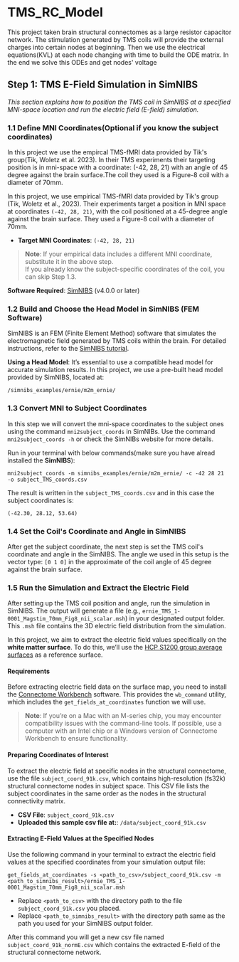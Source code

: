 # TMS_RC_Model
This project taken brain structural connectomes as a large resistor capacitor network. The stimulation generated by TMS coils will provide the external charges into certain nodes at beginning. Then we use the electrical equations(KVL) at each node changing with time to build the ODE matrix. In the end we solve this ODEs and get nodes' voltage 



## Step 1: TMS E-Field Simulation in SimNIBS

*This section explains how to position the TMS coil in SimNIBS at a specified MNI-space location and run the electric field (E-field) simulation.*

### 1.1 Define MNI Coordinates(Optional if you know the subject coordinates)
In this project we use the empircal TMS-fMRI data provided by Tik's group(Tik, Woletz et al. 2023). 
In their TMS experiments their targeting position is in mni-space with a coordinate: (-42, 28, 21) with an angle of 45 degree against the brain surface.The coil they used is a Figure-8 coil with a diameter of 70mm.


In this project, we use empirical TMS-fMRI data provided by Tik's group (Tik, Woletz et al., 2023). Their experiments target a position in MNI space at coordinates `(-42, 28, 21)`, with the coil positioned at a 45-degree angle against the brain surface. They used a Figure-8 coil with a diameter of 70mm.

- **Target MNI Coordinates**: `(-42, 28, 21)`

> **Note**: If your empirical data includes a different MNI coordinate, substitute it in the above step.  
> If you already know the subject-specific coordinates of the coil, you can skip Step 1.3.

**Software Required**: [SimNIBS](https://simnibs.github.io/simnibs/) (v4.0.0 or later)

### 1.2 Build and Choose the Head Model in SimNIBS (FEM Software)

SimNIBS is an FEM (Finite Element Method) software that simulates the electromagnetic field generated by TMS coils within the brain. For detailed instructions, refer to the [SimNIBS tutorial](https://simnibs.github.io/simnibs/build/html/tutorial/tutorial.html).

**Using a Head Model**: It’s essential to use a compatible head model for accurate simulation results. In this project, we use a pre-built head model provided by SimNIBS, located at:

```shell
/simnibs_examples/ernie/m2m_ernie/
```


### 1.3 Convert MNI to Subject Coordinates
In this step we will convert the mni-space coordinates to the subject ones using the command `mni2subject_coords` in SimNIBs. Use the command `mni2subject_coords -h` or check the SimNIBs website for more details.

Run in your terminal with below commands(make sure you have alread installed the **SimNIBS**):
```shell
mni2subject_coords -m simnibs_examples/ernie/m2m_ernie/ -c -42 28 21  -o subject_TMS_coords.csv
```

The result is written in the `subject_TMS_coords.csv` and in this case the subject coordinates is:  
```shell
(-42.30, 28.12, 53.64)
```


### 1.4 Set the Coil's Coordinate and Angle in SimNIBS
After get the subject coordinate, the next step is set the TMS coil's coordinate and angle in the SimNIBS. The angle we used in this setup is the vector type: `[0 1 0]` in the approximate of the coil angle of 45 degree against the brain surface.


### 1.5 Run the Simulation and Extract the Electric Field

After setting up the TMS coil position and angle, run the simulation in SimNIBS. The output will generate a file (e.g., `ernie_TMS_1-0001_Magstim_70mm_Fig8_nii_scalar.msh`) in your designated output folder. This `.msh` file contains the 3D electric field distribution from the simulation.

In this project, we aim to extract the electric field values specifically on the **white matter surface**. To do this, we’ll use the [HCP S1200 group average surfaces](https://www.humanconnectome.org/study/hcp-young-adult/article/s1200-group-average-data-r...) as a reference surface.

#### Requirements

Before extracting electric field data on the surface map, you need to install the [Connectome Workbench](https://www.humanconnectome.org/software/get-connectome-workbench) software. This provides the `wb_command` utility, which includes the `get_fields_at_coordinates` function we will use.

> **Note**: If you’re on a Mac with an M-series chip, you may encounter compatibility issues with the command-line tools. If possible, use a computer with an Intel chip or a Windows version of Connectome Workbench to ensure functionality.

#### Preparing Coordinates of Interest

To extract the electric field at specific nodes in the structural connectome, use the file `subject_coord_91k.csv`, which contains high-resolution (fs32k) structural connectome nodes in subject space. This CSV file lists the subject coordinates in the same order as the nodes in the structural connectivity matrix.

- **CSV File**: `subject_coord_91k.csv`
- **Uploaded this sample csv file at:**: `/data/subject_coord_91k.csv`

#### Extracting E-Field Values at the Specified Nodes

Use the following command in your terminal to extract the electric field values at the specified coordinates from your simulation output file:

```shell
get_fields_at_coordinates -s <path_to_csv>/subject_coord_91k.csv -m <path_to_simnibs_result>/ernie_TMS_1-0001_Magstim_70mm_Fig8_nii_scalar.msh
```

- Replace `<path_to_csv>` with the directory path to the file `subject_coord_91k.csv` you placed.
- Replace `<path_to_simnibs_result>` with the directory path same as the path you used for your SimNIBS output folder.

After this command you will get a new csv file named `subject_coord_91k_normE.csv` which contains the extracted E-field of the structural connectome network.


